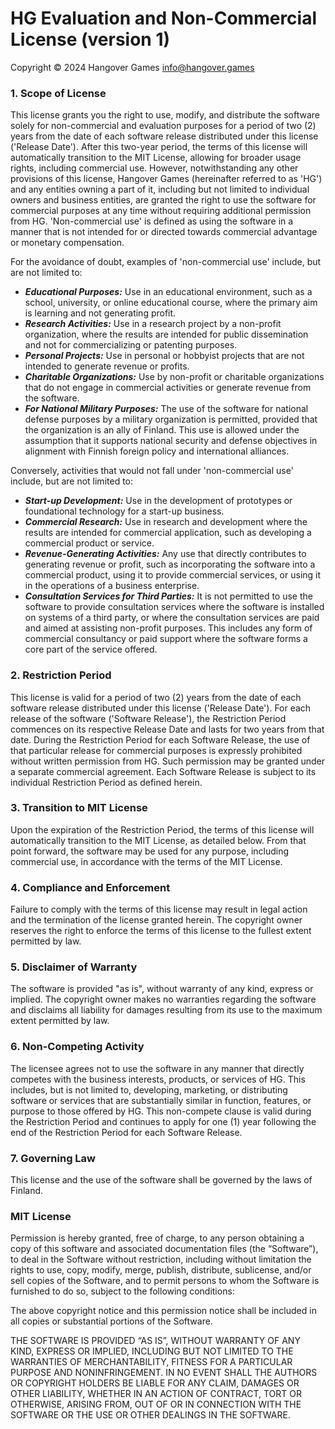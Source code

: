 # HG Evaluation and Non-Commercial License (version 1)

Copyright © 2024 Hangover Games <info@hangover.games>

### 1. Scope of License

This license grants you the right to use, modify, and distribute the software 
solely for non-commercial and evaluation purposes for a period of two (2) years 
from the date of each software release distributed under this license ('Release 
Date'). After this two-year period, the terms of this license will automatically 
transition to the MIT License, allowing for broader usage rights, including 
commercial use. However, notwithstanding any other provisions of this license, 
Hangover Games (hereinafter referred to as 'HG') and any entities owning a 
part of it, including but not limited to individual owners and business entities, 
are granted the right to use the software for commercial purposes at any time 
without requiring additional permission from HG. 'Non-commercial use' is defined 
as using the software in a manner that is not intended for or directed towards 
commercial advantage or monetary compensation.

For the avoidance of doubt, examples of 'non-commercial use' include, but are 
not limited to:

* ***Educational Purposes:*** Use in an educational environment, such as a school, 
  university, or online educational course, where the primary aim is learning 
  and not generating profit.
* ***Research Activities:*** Use in a research project by a non-profit organization, 
  where the results are intended for public dissemination and not for 
  commercializing or patenting purposes.
* ***Personal Projects:*** Use in personal or hobbyist projects that are not intended 
  to generate revenue or profits.
* ***Charitable Organizations:*** Use by non-profit or charitable organizations that 
  do not engage in commercial activities or generate revenue from the software.
* ***For National Military Purposes:*** The use of the software for national defense 
  purposes by a military organization is permitted, provided that the 
  organization is an ally of Finland. This use is allowed under the assumption 
  that it supports national security and defense objectives in alignment with 
  Finnish foreign policy and international alliances.

Conversely, activities that would not fall under 'non-commercial use' include, 
but are not limited to:

* ***Start-up Development:*** Use in the development of prototypes or foundational 
  technology for a start-up business.
* ***Commercial Research:*** Use in research and development where the results are 
  intended for commercial application, such as developing a commercial product 
  or service.
* ***Revenue-Generating Activities:*** Any use that directly contributes to generating 
  revenue or profit, such as incorporating the software into a commercial 
  product, using it to provide commercial services, or using it in the 
  operations of a business enterprise.
* ***Consultation Services for Third Parties:*** It is not permitted to use the 
  software to provide consultation services where the software is installed on 
  systems of a third party, or where the consultation services are paid and 
  aimed at assisting non-profit purposes. This includes any form of commercial 
  consultancy or paid support where the software forms a core part of the 
  service offered.

### 2. Restriction Period

This license is valid for a period of two (2) years from the date of each 
software release distributed under this license ('Release Date'). For each 
release of the software ('Software Release'), the Restriction Period commences
on its respective Release Date and lasts for two years from that date. During 
the Restriction Period for each Software Release, the use of that particular 
release for commercial purposes is expressly prohibited without written 
permission from HG. Such permission may be granted under a 
separate commercial agreement. Each Software Release is subject to its 
individual Restriction Period as defined herein.

### 3. Transition to MIT License

Upon the expiration of the Restriction Period, the terms of this license will
automatically transition to the MIT License, as detailed below. From that point
forward, the software may be used for any purpose, including commercial use, in
accordance with the terms of the MIT License.

### 4. Compliance and Enforcement

Failure to comply with the terms of this license may result in legal action and
the termination of the license granted herein. The copyright owner reserves the
right to enforce the terms of this license to the fullest extent permitted by
law.

### 5. Disclaimer of Warranty

The software is provided "as is", without warranty of any kind, express or
implied. The copyright owner makes no warranties regarding the software and
disclaims all liability for damages resulting from its use to the maximum
extent permitted by law.

### 6. Non-Competing Activity

The licensee agrees not to use the software in any manner that directly competes
with the business interests, products, or services of HG. This 
includes, but is not limited to, developing, marketing, or distributing software 
or services that are substantially similar in function, features, or purpose to
those offered by HG. This non-compete clause is valid during the
Restriction Period and continues to apply for one (1) year following the end of
the Restriction Period for each Software Release.

### 7. Governing Law

This license and the use of the software shall be governed by the laws of Finland.

### MIT License

Permission is hereby granted, free of charge, to any person obtaining a copy of
this software and associated documentation files (the “Software”), to deal in
the Software without restriction, including without limitation the rights to
use, copy, modify, merge, publish, distribute, sublicense, and/or sell copies of
the Software, and to permit persons to whom the Software is furnished to do so,
subject to the following conditions:

The above copyright notice and this permission notice shall be included in all
copies or substantial portions of the Software.

THE SOFTWARE IS PROVIDED “AS IS”, WITHOUT WARRANTY OF ANY KIND, EXPRESS OR
IMPLIED, INCLUDING BUT NOT LIMITED TO THE WARRANTIES OF MERCHANTABILITY, FITNESS
FOR A PARTICULAR PURPOSE AND NONINFRINGEMENT. IN NO EVENT SHALL THE AUTHORS OR
COPYRIGHT HOLDERS BE LIABLE FOR ANY CLAIM, DAMAGES OR OTHER LIABILITY, WHETHER
IN AN ACTION OF CONTRACT, TORT OR OTHERWISE, ARISING FROM, OUT OF OR IN
CONNECTION WITH THE SOFTWARE OR THE USE OR OTHER DEALINGS IN THE SOFTWARE.
